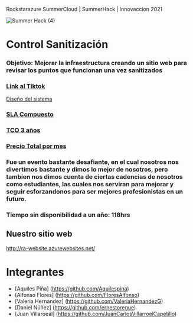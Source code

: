 Rockstarazure
SummerCloud | SummerHack | Innovaccion 2021

![Summer Hack (4)](https://user-images.githubusercontent.com/9124597/127756851-c8627116-f177-4198-966d-9003016d2060.png)

# Control Sanitización

### Objetivo: Mejorar la infraestructura creando un sitio web para revisar los puntos que funcionan una vez sanitizados

### [Link al Tiktok](https://vm.tiktok.com/ZMd3eJYwu/)
[Diseño del sistema](https://user-images.githubusercontent.com/87087900/127762710-8c451cfa-956e-42b0-9af0-aaa596db778c.jpg)

### [SLA Compuesto](https://user-images.githubusercontent.com/87087900/127764016-9fdddb08-854e-4040-a50e-db9938bad684.jpg)


### [TCO 3 años](https://user-images.githubusercontent.com/87087900/127764125-94d645a9-258a-42a7-9120-f05b38eb82b1.jpg) 
### [Precio Total por mes](https://user-images.githubusercontent.com/87087900/127763711-1ab50ccd-3339-40ae-9951-08e8aee7e750.jpg)



### Fue un evento bastante desafiante, en el cual nosotros nos divertimos bastante y dimos lo mejor de nosotros, pero tambien nos dimos cuenta de ciertas cadencias de nosotros como estudiantes, las cuales nos serviran para mejorar y seguir esforzandonos para ser mejores profesionistas en un futuro. 

### Tiempo sin disponibilidad a un año: 118hrs 

## Nuestro sitio web
http://ra-website.azurewebsites.net/

# Integrantes

+ [Aquiles Piña] (https://github.com/Aquilespina)
+ [Alfonso Flores] (https://github.com/FloresAlfonso)
+ [Valeria Hernandez] (https://github.com/ValeriaHernandezG)
+ [Daniel Núñez] (https://github.com/ernestoregue)
+ [Juan Villaroeal] (https://github.com/JuanCarlosVillarroelCapetillo)
